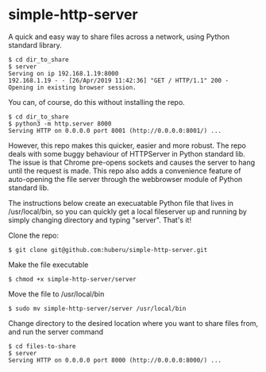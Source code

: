 # simple-http-server

A quick and easy way to share files across a network, using Python standard library.

	$ cd dir_to_share
	$ server
	Serving on ip 192.168.1.19:8000
	192.168.1.19 - - [26/Apr/2019 11:42:36] "GET / HTTP/1.1" 200 -
	Opening in existing browser session.

You can, of course, do this without installing the repo.

	$ cd dir_to_share
	$ python3 -m http.server 8000
	Serving HTTP on 0.0.0.0 port 8001 (http://0.0.0.0:8001/) ...

However, this repo makes this quicker, easier and more robust. The repo deals with some buggy behaviour of HTTPServer in Python standard lib. The issue is that Chrome pre-opens sockets and causes the server to hang until the request is made. This repo also adds a convenience feature of auto-opening the file server through the webbrowser module of Python standard lib.

The instructions below create an execuatable Python file that lives in /usr/local/bin, so you can quickly get a local fileserver up and running by simply changing directory and typing "server". That's it!

Clone the repo: 

	$ git clone git@github.com:huberu/simple-http-server.git
    
Make the file executable 

	$ chmod +x simple-http-server/server

Move the file to /usr/local/bin

	$ sudo mv simple-http-server/server /usr/local/bin

Change directory to the desired location where you want to share files from, and run the server command

	$ cd files-to-share	
	$ server
	Serving HTTP on 0.0.0.0 port 8000 (http://0.0.0.0:8000/) ...
